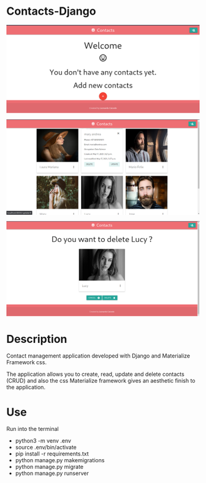 # Contacts-Django
![](https://raw.githubusercontent.com/leo-caicedo/Contacts-Django/main/screenshots/2.png)

![](https://raw.githubusercontent.com/leo-caicedo/Contacts-Django/main/screenshots/1.png)

![](https://raw.githubusercontent.com/leo-caicedo/Contacts-Django/main/screenshots/3.png)

# Description
Contact management application developed with Django and Materialize Framework css.

The application allows you to create, read, update and delete contacts (CRUD) and also the css Materialize framework gives an aesthetic finish to the application.

# Use
Run into the terminal

- python3 -m venv .env
- source .env/bin/activate
- pip install -r requirements.txt
- python manage.py makemigrations
- python manage.py migrate
- python manage.py runserver
